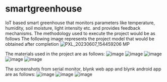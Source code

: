 # smartgreenhouse
IoT based smart greenhouse that monitors parameters like temperature, humidity, soil moisture, light intensity etc. and provides feedback mechanisms.
The methodology used to execute the project would be as follows
The following image represents the project model that would be obtained after completion
![PXL_20230607_154459206 MP](https://github.com/ayamdhotekar/smartgreenhouse/assets/64487319/5b5b86dd-aa25-46e0-89b3-57307a7c001d)

The materials used in the project are as follows:
![image](https://github.com/ayamdhotekar/smartgreenhouse/assets/64487319/a85d17fb-314c-4fd5-8697-f3ba336190ae)
![image](https://github.com/ayamdhotekar/smartgreenhouse/assets/64487319/204be706-f4ee-492d-b6c3-9fd9e9e6e96f)
![image](https://github.com/ayamdhotekar/smartgreenhouse/assets/64487319/fcc1388d-2363-4c81-8c00-04841a587312)
![image](https://github.com/ayamdhotekar/smartgreenhouse/assets/64487319/6fc56187-bdc7-4f05-a7d3-64106b9241bc)
![image](https://github.com/ayamdhotekar/smartgreenhouse/assets/64487319/13695f52-91a2-4c49-8c5d-ee39879e7bcd)

The screenshots from serial monitor, blynk web app and blynk android app are as follows:
![image](https://github.com/ayamdhotekar/smartgreenhouse/assets/64487319/27a646d8-b8a1-4690-b1f3-421b407818c3)
![image](https://github.com/ayamdhotekar/smartgreenhouse/assets/64487319/8257a7fc-157f-4f6d-88a5-64670c9d9bce)
![image](https://github.com/ayamdhotekar/smartgreenhouse/assets/64487319/faa04580-6fc5-450c-8387-fea082785efb)


